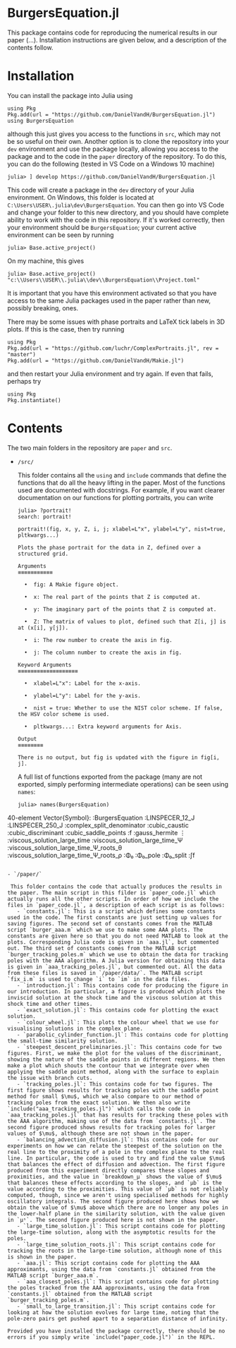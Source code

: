 # BurgersEquation.jl

This package contains code for reproducing the numerical results in our paper (...). Installation instructions are given below, and a description of the contents follow.

# Installation 
You can install the package into Julia using 

```
using Pkg 
Pkg.add(url = "https://github.com/DanielVandH/BurgersEquation.jl")
using BurgersEquation
```

although this just gives you access to the functions in `src`, which may not be so useful on their own. Another option is to clone the repository into your `dev` environment and use the package locally, allowing you access to the package and to the code in the `paper` directory of the repository. To do this, you can do the following (tested in VS Code on a Windows 10 machine)
```
julia> ] develop https://github.com/DanielVandH/BurgersEquation.jl
```
This code will create a package in the `dev` directory of your Julia environment. On Windows, this folder is located at `C:\Users\USER\.julia\dev\BurgersEquation`. You can then go into VS Code and change your folder to this new directory, and you should have complete ability to work with the code in this repository. If it's worked correctly, then your environment should be `BurgersEquation`; your current active environment can be seen by running
```
julia> Base.active_project()
```
On my machine, this gives
```
julia> Base.active_project()
"c:\\Users\\USER\\.julia\\dev\\BurgersEquation\\Project.toml"
```
It is important that you have this environment activated so that you have access to the same Julia packages used in the paper rather than new, possibly breaking, ones.

There may be some issues with phase portraits and LaTeX tick labels in 3D plots. If this is the case, then try running
```
using Pkg
Pkg.add(url = "https://github.com/luchr/ComplexPortraits.jl", rev = "master")
Pkg.add(url = "https://github.com/DanielVandH/Makie.jl")
```
and then restart your Julia environment and try again. If even that fails, perhaps try
```
using Pkg 
Pkg.instantiate()
```

# Contents 
The two main folders in the repository are `paper` and `src`.

- `/src/`

  This folder contains all the `using` and `include` commands that define the functions that do all the heavy lifting in the paper. Most of the functions used are documented with docstrings. For example, if you want clearer documentation on our functions for plotting portraits, you can write
  ```
  julia> ?portrait!
  search: portrait!

  portrait!(fig, x, y, Z, i, j; xlabel=L"x", ylabel=L"y", nist=true, pltkwargs...)

  Plots the phase portrait for the data in Z, defined over a structured grid.

  Arguments
  ≡≡≡≡≡≡≡≡≡≡≡

    •  fig: A Makie figure object.

    •  x: The real part of the points that Z is computed at.

    •  y: The imaginary part of the points that Z is computed at.

    •  Z: The matrix of values to plot, defined such that Z[i, j] is at (x[i], y[j]).

    •  i: The row number to create the axis in fig.

    •  j: The column number to create the axis in fig.

  Keyword Arguments
  ≡≡≡≡≡≡≡≡≡≡≡≡≡≡≡≡≡≡≡

    •  xlabel=L"x": Label for the x-axis.

    •  ylabel=L"y": Label for the y-axis.

    •  nist = true: Whether to use the NIST color scheme. If false, the HSV color scheme is used.

    •  pltkwargs...: Extra keyword arguments for Axis.

  Output
  ≡≡≡≡≡≡≡≡

  There is no output, but fig is updated with the figure in fig[i, j].
  ```
  A full list of functions exported from the package (many are not exported, simply performing intermediate operations) can be seen using `names`:
  ```
  julia> names(BurgersEquation)
40-element Vector{Symbol}:
 :BurgersEquation
 :LINSPECER_12_J 
 :LINSPECER_250_J
 :complex_split_denominator
 :cubic_caustic
 :cubic_discriminant
 :cubic_saddle_points
 :f
 :gauss_hermite
 ⋮
 :viscous_solution_large_time
 :viscous_solution_large_time_Ψ
 :viscous_solution_large_time_Ψ_roots_θ
 :viscous_solution_large_time_Ψ_roots_ρ
 :Φ₀
 :Φ₀_pole
 :Φ₀_split
 :∫f
 ```
  
- `/paper/`

  This folder contains the code that actually produces the results in the paper. The main script in this filder is `paper_code.jl` which actually runs all the other scripts. In order of how we include the files in `paper_code.jl`, a description of each script is as follows:
    - `constants.jl`: This is a script which defines some constants used in the code. The first constants are just setting up values for saving figures. The second set of constants comes from the MATLAB script `burger_aaa.m` which we use to make some AAA plots. The constants are given here so that you do not need MATLAB to look at the plots. Corresponding Julia code is given in `aaa.jl`, but commented out. The third set of constants comes from the MATLAB script `burger_tracking_poles.m` which we use to obtain the data for tracking poles with the AAA algorithm. A Julia version for obtaining this data is given in `aaa_tracking_poles.jl`, but commented out. All the data from these files is saved in `/paper/data/`. The MATLAB script `fix_i.m` is used to change `i` to `im` in the data files.
    - `introduction.jl`: This contains code for producing the figure in our introduction. In particular, a figure is produced which plots the inviscid solution at the shock time and the viscous solution at this shock time and other times.
    - `exact_solution.jl`: This contains code for plotting the exact solution.
    - `colour_wheel.jl`: This plots the colour wheel that we use for visualising solutions in the complex plane.
    - `parabolic_cylinder_function.jl`: This contains code for plotting the small-time similarity solution.
    - `steepest_descent_preliminaries.jl`: This contains code for two figures. First, we make the plot for the values of the discriminant, showing the nature of the saddle points in different regions. We then make a plot which shouts the contour that we integrate over when applying the saddle point method, along with the surface to explain the issue with branch cuts.
    - `tracking_poles.jl`: This contains code for two figures. The first figure shows results for tracking poles with the saddle point method for small $\mu$, which we also compare to our method of tracking poles from the exact solution. We then also write `include("aaa_tracking_poles.jl")` which calls the code in `aaa_tracking_poles.jl` that has results for tracking these poles with the AAA algorithm, making use of the data from `constants.jl`. The second figure produced shows results for tracking poles for larger values of $\mu$, although these are not shown in the paper.
    - `balancing_advection_diffusion.jl`: This contains code for our experiments on how we can relate the steepest of the solution on the real line to the proximity of a pole in the complex plane to the real line. In particular, the code is used to try and find the value $\mu$ that balances the effect of diffusion and advection. The first figure produced from this experiment directly compares these slopes and proximities, and the value in `breakdown_μ` shows the value of $\mu$ that balances these effects according to the slopes, and `μb` is the value according to the proximities. This value of `μb` is not reliably computed, though, since we aren't using specialised methods for highly oscillatory integrals. The second figure produced here shows how we obtain the value of $\mu$ above which there are no longer any poles in the lower-half plane in the similarity solution, with the value given in `μˢ`. The second figure produced here is not shown in the paper.
    - `large_time_solution.jl`: This script contains code for plotting the large-time solution, along with the asymptotic results for the poles.
    - `large_time_solution_roots.jl`: This script contains code for tracking the roots in the large-time solution, although none of this is shown in the paper.
    - `aaa.jl`: This script contains code for plotting the AAA approximants, using the data from `constants.jl` obtained from the MATLAB script `burger_aaa.m`.
    - `aaa_closest_poles.jl`: This script contains code for plotting the poles tracked from the AAA approximants, using the data from `constants.jl` obtained from the MATLAB script `burger_tracking_poles.m`.
    - `small_to_large_transition.jl`: This script contains code for looking at how the solution evolves for large time, noting that the pole-zero pairs get pushed apart to a separation distance of infinity.

Provided you have installed the package correctly, there should be no errors if you simply write `include("paper_code.jl")` in the REPL.
